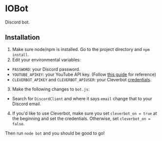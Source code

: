 # IOBot

Discord bot.

## Installation

1. Make sure node/npm is installed. Go to the project directory and `npm install`.
2. Edit your environmental variables:
  - `PASSWORD`: your Discord password.
  - `YOUTUBE_APIKEY`: your YouTube API key. (Follow [this guide](https://developers.google.com/youtube/v3/getting-started) for reference)
  - `CLEVERBOT_APIKEY` and `CLEVERBOT_APIUSER`: your Cleverbot [credentials](https://cleverbot.io/keys).
3. Make the following changes to `bot.js`:
  - Search for `DiscordClient` and where it says `email` change that to your Discord email.
4. If you'd like to use Cleverbot, make sure you set `cleverbot_on = true` at the beginning and set the credentials. Otherwise, set `cleverbot_on = false`.

Then run `node bot` and you should be good to go!